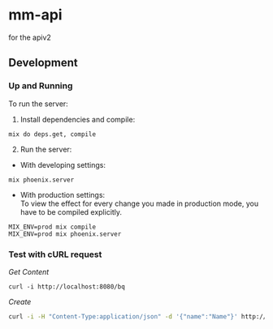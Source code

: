 # mm-api
for the apiv2

## Development

### Up and Running

To run the server:

 1. Install dependencies and compile: 
 ```
 mix do deps.get, compile 
 ```
 2. Run the server:  

   * With developing settings:  

 ```
 mix phoenix.server
 ```  

   * With production settings:  
      To view the effect for every change you made in production mode, you have to be compiled explicitly.  
 

 ```
 MIX_ENV=prod mix compile
 MIX_ENV=prod mix phoenix.server
 ```

### Test with cURL request

*Get Content*
```
curl -i http://localhost:8080/bq
```

*Create*
```bash
curl -i -H "Content-Type:application/json" -d '{"name":"Name"}' http://localhost:8080/bq"
``` 
